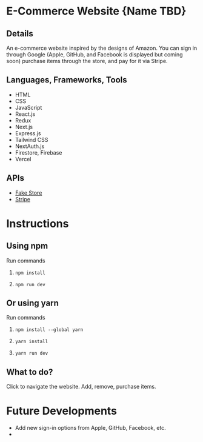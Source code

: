 # E-Commerce Website {Name TBD}

## Details
An e-commerce website inspired by the designs of Amazon. You can sign in through Google (Apple, GitHub, and Facebook is displayed but coming soon) purchase items through the store, and pay for it via Stripe.

## Languages, Frameworks, Tools
- HTML
- CSS
- JavaScript
- React.js
- Redux
- Next.js
- Express.js
- Tailwind CSS
- NextAuth.js
- Firestore, Firebase
- Vercel

## APIs
- [Fake Store](https://fakestoreapi.com)
- [Stripe](https://stripe.com)

# Instructions

## Using npm

Run commands

1. `npm install`

2. `npm run dev`

## Or using yarn

Run commands

1. `npm install --global yarn`

2. `yarn install`

3. `yarn run dev`

## What to do?

Click to navigate the website. Add, remove, purchase items.

# Future Developments
- Add new sign-in options from Apple, GitHub, Facebook, etc.
- 
